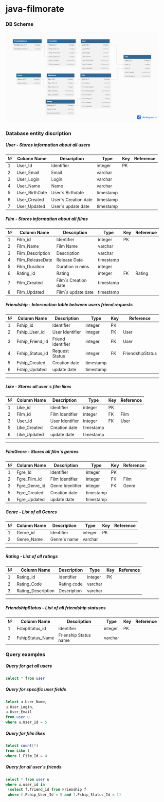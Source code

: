 # java-filmorate
### DB Scheme

![DBScheme.png](src/Files/DBScheme.png)

### Database entity discription

##### User - Stores information about all users
| № | Column Name    | Description          | Type       | Key | Reference |
|---|----------------|----------------------|------------|-----|-----------|
| 1 | User_Id        | Identifier           | integer    | PK  |           |
| 2 | User_Email     | Email                | varchar    |     |           |
| 3 | User_Login     | Login                | varchar    |     |           |
| 4 | User_Name      | Name                 | varchar    |     |           |
| 5 | User_BirthDate | User`s Birthdate     | timestamp  |     |           |
| 6 | User_Created   | User`s Creation date | timestamp  |     |           |
| 7 | User_Updated   | User`s update date   | timestamp  |     |           |


##### Film - Stores information about all films
|  № | Column Name      | Description          | Type      | Key  | Reference   |
|----|------------------|----------------------|-----------|------|-------------|
| 1  | Film_id          | Identifier           | integer   | PK   |             |
| 2  | Film_Name        | Film Name            | varchar   |      |             |
| 3  | Film_Description | Description          | varchar   |      |             |
| 4  | Film_ReleaseDate | Release Date         | timestamp |      |             |
| 5  | Film_Duration    | Duration in mins     | integer   |      |             |
| 6  | Rating_id        | Rating               | integer   | FK   | Rating      |
| 7  | Film_Created     | Film`s Creation date | timestamp |      |             |
| 8  | Film_Updated     | Film`s update date   | timestamp |      |             |

##### Friendship - Intersection table between users friend requests
| №   | Column Name     | Description       | Type      | Key  | Reference        |
|-----|-----------------|-------------------|-----------|------|------------------|
| 1   | Fship_id        | Identifier        | integer   | PK   |                  |
| 2   | Fship_User_id   | User Identifier   | integer   | FK   | User             |
| 3   | Fship_Friend_id | Friend Identifier | integer   | FK   | User             |
| 4   | Fship_Status_id | Request Status    | integer   | FK   | FriendshipStatus |
| 5   | Fship_Created   | Creation date     | timestamp |      |                  |
| 6   | Fship_Updated   | update date       | timestamp |      |                  |

---
##### Like - Stores all user`s film likes
| №  | Column Name    | Description     | Type      | Key  | Reference    |
|----|----------------|-----------------|-----------|------|--------------|
| 1  | Like_id        | Identifier      | integer   | PK   |              |
| 2  | Film_id        | Film Identifier | integer   | FK   | Film         |
| 3  | User_id        | User Identifier | integer   | FK   | User         |
| 5  | Like_Created   | Creation date   | timestamp |      |              |
| 6  | Like_Updated   | update date     | timestamp |      |              |

---
##### FilmGenre - Stores all film`s genres
| №   | Column Name   | Description      | Type      | Key  | Reference  |
|-----|---------------|------------------|-----------|------|------------|
| 1   | Fgre_Id       | Identifier       | integer   | PK   |            |
| 2   | Fgre_Film_id  | Film Identifier  | integer   | FK   | Film       |
| 3   | Fgre_Genre_id | Genre Identifier | integer   | FK   | Genre      |
| 5   | Fgre_Created  | Creation date    | timestamp |      |            |
| 6   | Fgre_Updated  | update date      | timestamp |      |            |

##### Genre - List of all Genres
| №    | Column Name   | Description    | Type      | Key   | Reference  |
|------|---------------|----------------|-----------|-------|------------|
| 1    | Genre_id      | Identifier     | integer   | PK    |            |
| 2    | Genre_Name    | Genre`s name   | varchar   |       |            |

---
##### Rating - List of all ratings
| №    | Column Name        | Description | Type    | Key   | Reference   |
|------|--------------------|-------------|---------|-------|-------------|
| 1    | Rating_id          | Identifier  | integer | PK    |             |
| 2    | Rating_Code        | Rating code | varchar |       |             |
| 3    | Rating_Description | Description | varchar |       |             |

---
##### FriendshipStatus - List of all friendship statuses
| №   | Column Name      | Description           | Type       | Key    | Reference  |
|-----|------------------|-----------------------|------------|--------|------------|
| 1   | FshipStatus_id   | Identifier            | integer    | PK     |            |
| 2   | FshipStatus_Name | Frienship Status name | varchar    |        |            |


### Query examples

##### Query for get all users
````sql
Select * from user
````

##### Query for specific user fields
````sql
Select u.User_Name,
u.User_Login,
u.User_Email
from user u
where u.User_Id = 5
````
##### Query for film likes
````sql
Select count(*) 
from Like l
where l.Film_Id = 4
````

##### Query for all user`s friends
````sql
select * from user u
where u.user_id in
 (select f.friend_id from Frienship f 
 where f.Fship_User_Id = 5 and f.Fship_Status_Id = 1)
````